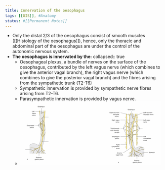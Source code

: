 ```yaml
---
title: Innervation of the oesophagus
tags: [[GIS]], #Anatomy
status: #[[Permanent Notes]] 
---
```


- Only the distal 2/3 of the oesophagus consist of smooth muscles ([[Histology of the oesophagus]]), hence, only the thoracic and abdominal part of the oesophagus are under the control of the autonomic nervous system.
- **The oesophagus is innervated by the:**
  collapsed:: true
	- Oesophageal plexus, a bundle of nerves on the surface of the oesophagus, contributed by the left vagus nerve (which combines to give the anterior vagal branch), the right vagus nerve (which combines to give the posterior vagal branch) and the fibres arising from the sympathetic trunk (T2-T6)
	- Sympathetic innervation is provided by sympathetic nerve fibres arising from T2-T6.
	- Parasympathetic innervation is provided by vagus nerve.
	- ![image.png](../assets/image_1672654307176_0.png)